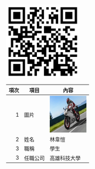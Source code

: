 <img src="qr code.png" width="200" height="200">

| 項次 | 項目 | 內容 |
|----:|------|------|
|1 | 圖片 | <img src="899.jpg" width="100" Height="100" />|
|2 | 姓名 | 林韋愷 |
|3 | 職稱 | 學生 |
|3 | 任職公司 | 高雄科技大學 |
